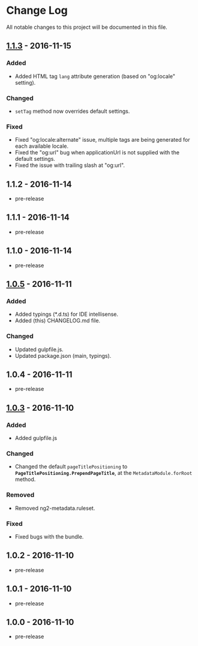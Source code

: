 ﻿# Change Log
All notable changes to this project will be documented in this file.

## [1.1.3] - 2016-11-15
### Added
- Added HTML tag `lang` attribute generation (based on "og:locale" setting).

### Changed
- `setTag` method now overrides default settings.

### Fixed
- Fixed "og:locale:alternate" issue, multiple tags are being generated for each available locale.
- Fixed the "og:url" bug when applicationUrl is not supplied with the default settings.
- Fixed the issue with trailing slash at "og:url".

## 1.1.2 - 2016-11-14
- pre-release

## 1.1.1 - 2016-11-14
- pre-release

## 1.1.0 - 2016-11-14
- pre-release

## [1.0.5] - 2016-11-11
### Added
- Added typings (*.d.ts) for IDE intellisense.
- Added (this) CHANGELOG.md file.

### Changed
- Updated gulpfile.js.
- Updated package.json (main, typings).

## 1.0.4 - 2016-11-11
- pre-release

## [1.0.3] - 2016-11-10
### Added
- Added gulpfile.js

### Changed
- Changed the default `pageTitlePositioning` to **`PageTitlePositioning.PrependPageTitle`**, at the `MetadataModule.forRoot` method.

### Removed
- Removed ng2-metadata.ruleset.

### Fixed
- Fixed bugs with the bundle.

## 1.0.2 - 2016-11-10
- pre-release

## 1.0.1 - 2016-11-10
- pre-release

## 1.0.0 - 2016-11-10
- pre-release

[1.1.3]: https://github.com/fulls1z3/ng2-metadata/compare/1.0.5...1.1.3
[1.0.5]: https://github.com/fulls1z3/ng2-metadata/compare/1.0.3...1.0.5
[1.0.3]: https://github.com/fulls1z3/ng2-metadata/compare/1.0.2...1.0.3
